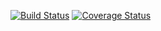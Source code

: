 [![Build Status](https://img.shields.io/travis/langphil/js-boilerplate.svg?style=flat-square)](https://travis-ci.org/langphil/js-boilerplate)
[![Coverage Status](https://img.shields.io/coveralls/langphil/js-boilerplate.svg?style=flat-square)](https://coveralls.io/github/langphil/js-boilerplate)
